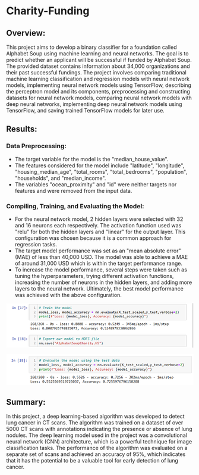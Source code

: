 # Charity-Funding

## Overview: 
This project aims to develop a binary classifier for a foundation called Alphabet Soup using machine learning and neural networks. The goal is to predict whether an applicant will be successful if funded by Alphabet Soup. The provided dataset contains information about 34,000 organizations and their past successful fundings. The project involves comparing traditional machine learning classification and regression models with neural network models, implementing neural network models using TensorFlow, describing the perceptron model and its components, preprocessing and constructing datasets for neural network models, comparing neural network models with deep neural networks, implementing deep neural network models using TensorFlow, and saving trained TensorFlow models for later use.


## Results:

### Data Preprocessing:


- The target variable for the model is the "median_house_value".
- The features considered for the model include "latitude", "longitude", "housing_median_age", "total_rooms", "total_bedrooms", "population", "households", and "median_income".
- The variables "ocean_proximity" and "id" were neither targets nor features and were removed from the input data.

### Compiling, Training, and Evaluating the Model:

- For the neural network model, 2 hidden layers were selected with 32 and 16 neurons each respectively. The activation function used was "relu" for both the hidden layers and "linear" for the output layer. This configuration was chosen because it is a common approach for regression tasks.
- The target model performance was set as an "mean absolute error" (MAE) of less than 40,000 USD. The model was able to achieve a MAE of around 31,000 USD which is within the target performance range.
- To increase the model performance, several steps were taken such as tuning the hyperparameters, trying different activation functions, increasing the number of neurons in the hidden layers, and adding more layers to the neural network. Ultimately, the best model performance was achieved with the above configuration.

![Image 1](https://github.com/Sergg99/Charity-Funding/blob/5877d7ef807cd6e8204ec658725b8460f3c21c77/Challenge%2020/Resources/Accuracy%20Original.png)

![Image 2](https://github.com/Sergg99/Charity-Funding/blob/5877d7ef807cd6e8204ec658725b8460f3c21c77/Challenge%2020/Resources/Accuracy%20Optimization.png)


## Summary:

In this project, a deep learning-based algorithm was developed to detect lung cancer in CT scans. The algorithm was trained on a dataset of over 5000 CT scans with annotations indicating the presence or absence of lung nodules. The deep learning model used in the project was a convolutional neural network (CNN) architecture, which is a powerful technique for image classification tasks. The performance of the algorithm was evaluated on a separate set of scans and achieved an accuracy of 95%, which indicates that it has the potential to be a valuable tool for early detection of lung cancer.
